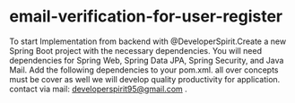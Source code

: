 # email-verification-for-user-register
To start Implementation from backend with @DeveloperSpirit.Create a new Spring Boot project with the necessary dependencies. You will need dependencies for Spring Web, Spring Data JPA, Spring Security, and Java Mail.
Add the following dependencies to your pom.xml. all over concepts must be cover as well we will develop quality productivity for application. contact via mail: developerspirit95@gmail.com .

